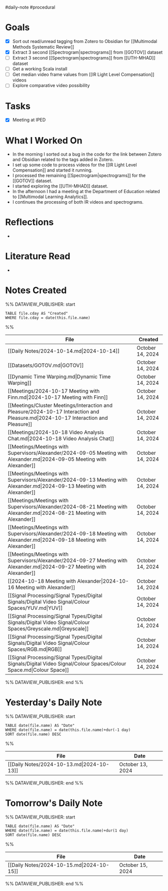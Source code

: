 #daily-note #procedural 

# Goals

- [x] Sort out read/unread tagging from Zotero to Obsidian for [[Multimodal Methods Systematic Review]]
- [x] Extract 3 second [[Spectrogram|spectrograms]] from [[GOTOV]] dataset
- [ ] Extract 3 second [[Spectrogram|spectrograms]] from [[UTH-MHAD]] dataset
- [ ] Get a working Scala install
- [ ] Get median video frame values from [[IR Light Level Compensation]] videos
- [ ] Explore comparative video possibility

# Tasks

- [x] Meeting at IPED

# What I Worked On

- In the morning I sorted out a bug in the code for the link between Zotero and Obsidian related to the tags added in Zotero.
- I set up some code to process videos for the [[IR Light Level Compensation]] and started it running.
- I processed the remaining [[Spectrogram|spectrograms]] for the [[GOTOV]] dataset.
- I started exploring the [[UTH-MHAD]] dataset.
- In the afternoon I had a meeting at the Department of Education related to [[Multimodal Learning Analytics]].
- I continues the processing of both IR videos and spectrograms.

# Reflections

- 

# Literature Read

- 

# Notes Created


%% DATAVIEW_PUBLISHER: start
```dataview
TABLE file.cday AS "Created"
WHERE file.cday = date(this.file.name)
```
%%

| File                                                                                                                               | Created          |
| ---------------------------------------------------------------------------------------------------------------------------------- | ---------------- |
| [[Daily Notes/2024-10-14.md\|2024-10-14]]                                                                                          | October 14, 2024 |
| [[Datasets/GOTOV.md\|GOTOV]]                                                                                                       | October 14, 2024 |
| [[Dynamic Time Warping.md\|Dynamic Time Warping]]                                                                                  | October 14, 2024 |
| [[Meetings/2024-10-17 Meeting with Finn.md\|2024-10-17 Meeting with Finn]]                                                         | October 14, 2024 |
| [[Meetings/Cluster Meetings/Interaction and Pleasure/2024-10-17 Interaction and Pleasure.md\|2024-10-17 Interaction and Pleasure]] | October 14, 2024 |
| [[Meetings/2024-10-18 Video Analysis Chat.md\|2024-10-18 Video Analysis Chat]]                                                     | October 14, 2024 |
| [[Meetings/Meetings with Supervisors/Alexander/2024-09-05 Meeting with Alexander.md\|2024-09-05 Meeting with Alexander]]           | October 14, 2024 |
| [[Meetings/Meetings with Supervisors/Alexander/2024-09-13 Meeting with Alexander.md\|2024-09-13 Meeting with Alexander]]           | October 14, 2024 |
| [[Meetings/Meetings with Supervisors/Alexander/2024-08-21 Meeting with Alexander.md\|2024-08-21 Meeting with Alexander]]           | October 14, 2024 |
| [[Meetings/Meetings with Supervisors/Alexander/2024-09-18 Meeting with Alexander.md\|2024-09-18 Meeting with Alexander]]           | October 14, 2024 |
| [[Meetings/Meetings with Supervisors/Alexander/2024-09-27 Meeting with Alexander.md\|2024-09-27 Meeting with Alexander]]           | October 14, 2024 |
| [[2024-10-18 Meeting with Alexander\|2024-10-16 Meeting with Alexander]]           | October 14, 2024 |
| [[Signal Processing/Signal Types/Digital Signals/Digital Video Signal/Colour Spaces/YUV.md\|YUV]]                                  | October 14, 2024 |
| [[Signal Processing/Signal Types/Digital Signals/Digital Video Signal/Colour Spaces/Greyscale.md\|Greyscale]]                      | October 14, 2024 |
| [[Signal Processing/Signal Types/Digital Signals/Digital Video Signal/Colour Spaces/RGB.md\|RGB]]                                  | October 14, 2024 |
| [[Signal Processing/Signal Types/Digital Signals/Digital Video Signal/Colour Spaces/Colour Space.md\|Colour Space]]                | October 14, 2024 |

%% DATAVIEW_PUBLISHER: end %%

# Yesterday's Daily Note

%% DATAVIEW_PUBLISHER: start
```dataview
TABLE date(file.name) AS "Date"
WHERE date(file.name) = date(this.file.name)+dur(-1 day)
SORT date(file.name) DESC
```
%%

| File                                      | Date             |
| ----------------------------------------- | ---------------- |
| [[Daily Notes/2024-10-13.md\|2024-10-13]] | October 13, 2024 |

%% DATAVIEW_PUBLISHER: end %%
# Tomorrow's Daily Note

%% DATAVIEW_PUBLISHER: start
```dataview
TABLE date(file.name) AS "Date"
WHERE date(file.name) = date(this.file.name)+dur(1 day)
SORT date(file.name) DESC
```
%%

| File                                      | Date             |
| ----------------------------------------- | ---------------- |
| [[Daily Notes/2024-10-15.md\|2024-10-15]] | October 15, 2024 |

%% DATAVIEW_PUBLISHER: end %%


